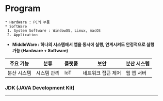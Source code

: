 # Program
```
* HardWare : PC의 부품    
* SoftWare
 1. System Software : WindowOS, Linux, macOS
 2. Application
```
* **MiddleWare : 하나의 시스템에서 앱을 동시에 실행, 연계시켜도 안정적으로 실행 가능 (Hardware + Software)**
  
|주요 기능|분류|플랫폼|보안|분산 시스템|
|-|-|-|-|-|
|분산 시스템|시스템 관리|IoT|네트워크 접근 제어|웹 앱 서버|



### JDK (JAVA Development Kit)
-------------------------------

